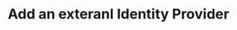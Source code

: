 ---
title: Add an exteranl Identity Provider
layout: Guides
sections:
- before-you-begin
- create-an-app-at-idp
- configure-idp-in-okta
- add-okta-redirect-uri-to-idp
- create-app-in-okta
- create-authz-url
- use-idp-to-sign-in
---